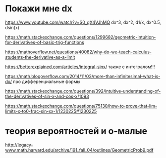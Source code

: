 # Покажи мне dx

https://www.youtube.com/watch?v=S0_qX4VJhMQ
dx^3, dx^2, d1/x, dx^0.5, dsin(x)

https://math.stackexchange.com/questions/1299682/geometric-intuition-for-derivatives-of-basic-trig-functions


https://mathoverflow.net/questions/40082/why-do-we-teach-calculus-students-the-derivative-as-a-limit



https://betterexplained.com/articles/integral-sinx/
также с интегралом!!!



https://math.blogoverflow.com/2014/11/03/more-than-infinitesimal-what-is-dx/
про дифференциальные формы


https://math.stackexchange.com/questions/392/intuitive-understanding-of-the-derivatives-of-sin-x-and-cos-x/1093


https://math.stackexchange.com/questions/75130/how-to-prove-that-lim-limits-x-to0-frac-sin-xx-1/1230225#1230225




# теория вероятностей и о-малые

http://legacy-www.math.harvard.edu/archive/191_fall_04/outlines/GeometricProb9.pdf




